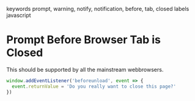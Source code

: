 keywords prompt, warning, notify, notification, before, tab, closed
labels javascript

# Prompt Before Browser Tab is Closed
This should be supported by all the mainstream webbrowsers.

```javascript
window.addEventListener('beforeunload', event => {
  event.returnValue = 'Do you really want to close this page?'
})
```
